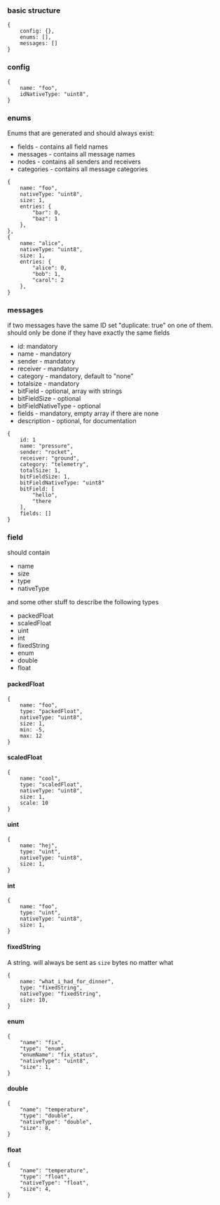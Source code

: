 ### basic structure
```
{
    config: {},
    enums: [],
    messages: []
}
```

### config
```
{
    name: "foo",
    idNativeType: "uint8",
}
```
### enums
Enums that are generated and should always exist:

* fields - contains all field names
* messages - contains all message names
* nodes - contains all senders and receivers
* categories - contains all message categories

```
{
    name: "foo",
    nativeType: "uint8",
    size: 1,
    entries: {
        "bar": 0,
        "baz": 1
    },
},
{
    name: "alice",
    nativeType: "uint8",
    size: 1,
    entries: {
        "alice": 0,
        "bob": 1,
        "carol": 2
    },
}
```

### messages
if two messages have the same ID set "duplicate: true" on one of them.
should only be done if they have exactly the same fields

* id: mandatory
* name - mandatory
* sender - mandatory
* receiver - mandatory
* category - mandatory, default to "none"
* totalsize - mandatory
* bitField - optional, array with strings
* bitFieldSize - optional
* bitFieldNativeType - optional
* fields - mandatory, empty array if there are none
* description - optional, for  documentation
```
{
    id: 1
    name: "pressure",
    sender: "rocket",
    receiver: "ground",
    category: "telemetry",
    totalSize: 1,
    bitFieldSize: 1,
    bitFieldNativeType: "uint8"
    bitField: [
        "hello",
        "there
    ],
    fields: []
}
```

### field
should contain
* name
* size
* type
* nativeType

and some other stuff to describe the following types

* packedFloat
* scaledFloat
* uint 
* int
* fixedString
* enum
* double
* float

#### packedFloat

```
{   
    name: "foo",
    type: "packedFloat",
    nativeType: "uint8",
    size: 1,
    min: -5,
    max: 12
}
```

#### scaledFloat
```
{
    name: "cool",
    type: "scaledFloat",
    nativeType: "uint8",
    size: 1,
    scale: 10
}
```

#### uint
```
{
    name: "hej",
    type: "uint",
    nativeType: "uint8",
    size: 1,
}
```

#### int
```
{
    name: "foo",
    type: "uint",
    nativeType: "uint8",
    size: 1,
}
```

#### fixedString
A string. will always be sent as `size` bytes no matter what
```
{
    name: "what_i_had_for_dinner",
    type: "fixedString",
    nativeType: "fixedString",
    size: 10,
}
```

#### enum
```
{
    "name": "fix",
    "type": "enum",
    "enumName": "fix_status",
    "nativeType": "uint8",
    "size": 1,
}
```

#### double

```
{
    "name": "temperature",
    "type": "double",
    "nativeType": "double",
    "size": 8,
}
```
#### float
```
{
    "name": "temperature",
    "type": "float",
    "nativeType": "float",
    "size": 4,
}
```